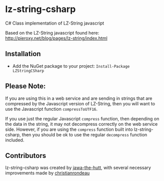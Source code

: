 lz-string-csharp
================

C# Class implementation of LZ-String javascript

Based on the LZ-String javascript found here:  http://pieroxy.net/blog/pages/lz-string/index.html


## Installation

- Add the NuGet package to your project: `Install-Package LZStringCSharp`


## Please Note:

If you are using this in a web service and are sending in strings that are compressed by the Javascript version of LZ-String, then you will want to use the Javascript function `compressToUTF16`.

If you use just the regular Javascript `compress` function, then depending on the data in the string, it may not decompress correctly on the web service side.  However, if you are using the `compress` function built into lz-string-csharp, then you should be ok to use the regular `decompress` function included.


## Contributors ##

lz-string-csharp was created by [jawa-the-hutt](https://github.com/jawa-the-hutt), with several necessary improvements made by [christianrondeau](https://github.com/christianrondeau)

